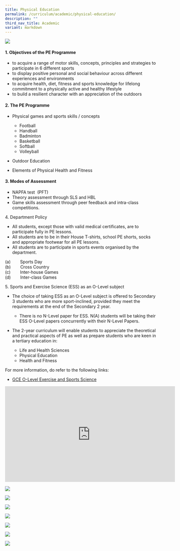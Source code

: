 ```yaml
---
title: Physical Education
permalink: /curriculum/academic/physical-education/
description: ""
third_nav_title: Academic
variant: markdown
---
```

![](/images/physical_education_department_2.jpg)

#### 1.  Objectives of the PE Programme

*   to acquire a range of motor skills, concepts, principles and strategies to participate in 6 different sports
*   to display positive personal and social behaviour across different experiences and environments
*   to acquire health, diet, fitness and sports knowledge for lifelong commitment to a physically active and healthy lifestyle
*   to build a resilient character with an appreciation of the outdoors

#### 2.  The PE Programme

*   Physical games and sports skills / concepts 
	*   Football
    *   Handball
    *   Badminton
    *   Basketball
    *   Softball
    *   Volleyball

*   Outdoor Education
*   Elements of Physical Health and Fitness

#### 3.  Modes of Assessment

*   NAPFA test&nbsp; (PFT)
*   Theory assessment through SLS and HBL
*   Game skills assessment through peer feedback and intra-class competitions.

4\.  Department Policy

*   All students, except those with valid medical certificates, are to participate fully in PE lessons.
*   All students are to be in their House T-shirts, school PE shorts, socks and appropriate footwear for all PE lessons.
*   All students are to participate in sports events organised by the department.

(a)&nbsp;&nbsp;&nbsp;&nbsp;&nbsp;&nbsp;&nbsp; Sports Day  
(b)&nbsp;&nbsp;&nbsp;&nbsp;&nbsp;&nbsp;&nbsp; Cross Country   
(c) &nbsp; &nbsp; &nbsp; &nbsp;Inter-house Games    
(d)&nbsp;&nbsp;&nbsp;&nbsp;&nbsp;&nbsp;&nbsp; Inter-class Games

5\.  Sports and Exercise Science (ESS) as an O-Level subject

*   The choice of taking ESS as an O-Level subject is offered to Secondary 3 students who are more sport-inclined, provided they meet the requirements at the end of the Secondary 2 year.
	*    There is no N-Level paper for ESS. N(A) students will be taking their ESS O-Level papers concurrently with their N-Level Papers.

*   The 2-year curriculum will enable students to appreciate the theoretical and practical aspects of PE as well as prepare students who are keen in a tertiary education in:   
	 *   Life and Health Sciences
    *   Physical Education
    *   Health and Fitness

For more information, do refer to the following links:
* [GCE O-Level Exercise and Sports Science](https://www.seab.gov.sg/docs/default-source/national-examinations/syllabus/olevel/2024syllabus/6081_y24_sy.pdf)


<iframe width="560" height="315" src="https://www.youtube.com/embed/5wthJVpfgCA" title="YouTube video player" frameborder="0" allow="accelerometer; autoplay; clipboard-write; encrypted-media; gyroscope; picture-in-picture" allowfullscreen=""></iframe>

![](/images/20200603_155034-1-1024x498.jpg)

![](/images/20200824_092814-1024x768.jpg)

![](/images/20200824_093110-2-1024x768.jpg)

![](/images/20151229_081750-1024x576.jpg)

![](/images/20151230_184949-1024x576.jpg)

![](/images/20191230_182341-1024x498.jpg)

![](/images/20200603_150118-1-1024x498.jpg)